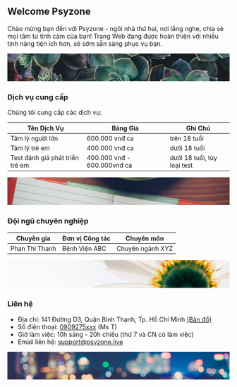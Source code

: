 ## Welcome Psyzone

Chào mừng bạn đến với Psyzone - ngôi nhà thứ hai, nơi lắng nghe, chia sẻ mọi tâm tư tình cảm của bạn!
Trang Web đang được hoàn thiện với nhiều tính năng tiện ích hơn, sẽ sớm sẵn sàng phục vụ bạn.

<img src="resource/succulents.jpg">

### Dịch vụ cung cấp

Chúng tôi cung cấp các dịch vụ:

Tên Dịch Vụ | Bảng Giá | Ghi Chú
------------ | ------------- | ------------- 
Tâm lý người lớn | 600.000 vnđ ca | trên 18 tuổi
Tâm lý trẻ em | 400.000 vnđ ca | dưới 18 tuổi
Test đánh giá phát triển trẻ em | 400.000 vnđ - 600.000vnđ ca | dưới 18 tuổi, tùy loại test

<img src="resource/envelop.jpg">

### Đội ngũ chuyên nghiệp

Chuyên gia | Đơn vị Công tác | Chuyên môn
------------ | ------------- | ------------- 
Phan Thi Thanh | Bệnh Viện ABC | Chuyên ngành XYZ

<img src="resource/flower.jpg">

### Liên hệ

- Địa chỉ: 141 Đường D3, Quận Bình Thạnh, Tp. Hồ Chí Minh <a href="https://goo.gl/maps/xrq8ykn1zJB2">(Bản đồ)</a>
- Số điện thoại: <a href="tel:0909275xxx">0909275xxx</a> (Ms T)
- Giờ làm việc: 10h sáng - 20h chiều (thứ 7 và CN có làm việc)
- Email liên hệ: <a href="mailto:support@psyzone.live?Subject=Hello%20Psyzone">support@psyzone.live</a>

<img src="resource/blur.jpg">
